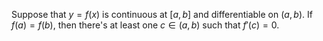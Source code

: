 Suppose that $y = f(x)$ is continuous at $[a,b]$ and differentiable on $(a,b)$. If $f(a)=f(b)$, then there's at least one $c \in(a,b)$ such that $f'(c)=0$.